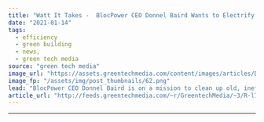 ```yaml
---
title: "Watt It Takes -  BlocPower CEO Donnel Baird Wants to Electrify Buildings for Everyone"
date: "2021-01-14"
tags: 
  - efficiency
  - green building
  - news,
  - green tech media
source: "green tech media"
image_url: "https://assets.greentechmedia.com/content/images/articles/Donnel_Baird.jpeg"
image_fp: "/assets/img/post_thumbnails/62.png"
lead: "BlocPower CEO Donnel Baird is on a mission to clean up old, inefficient buildings in America’s cities — and help people who are exposed to the worst pollution. BlocPower was founded in 2012. It’s raised venture capital from Kapor Capital and Andreess ..."
article_url: "http://feeds.greentechmedia.com/~r/GreentechMedia/~3/R-l7yQ7QZjo/watt-it-takes-blocpower-ceo-donnel-baird-wants-to-electrify-buildings-for-everyone"
---
```


---
